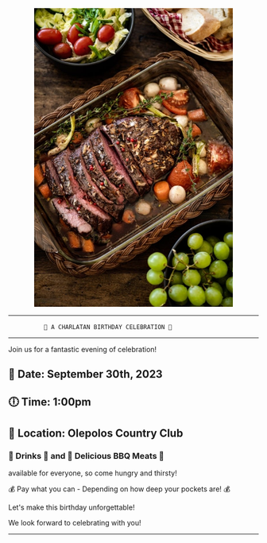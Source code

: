 <div align="center">
  <img src="istockphoto-1460241982-1024x1024-4A5YS_-VM-transformed.jpeg" width="400" />
</div>


  

--------------------------------------------------------
              🎉 A CHARLATAN BIRTHDAY CELEBRATION 🎉
--------------------------------------------------------

Join us for a fantastic evening of celebration!

## 📅 Date: __September 30th, 2023__

## 🕕 Time:  __1:00pm__

## 📍 Location: __Olepolos Country Club__

### 🥂 Drinks 🍹 and 🍖 Delicious BBQ Meats 🍖
available for everyone, so come hungry and thirsty!

💰 Pay what you can - Depending on how deep your pockets are! 💰

Let's make this birthday unforgettable!

We look forward to celebrating with you!

--------------------------------------------------------
